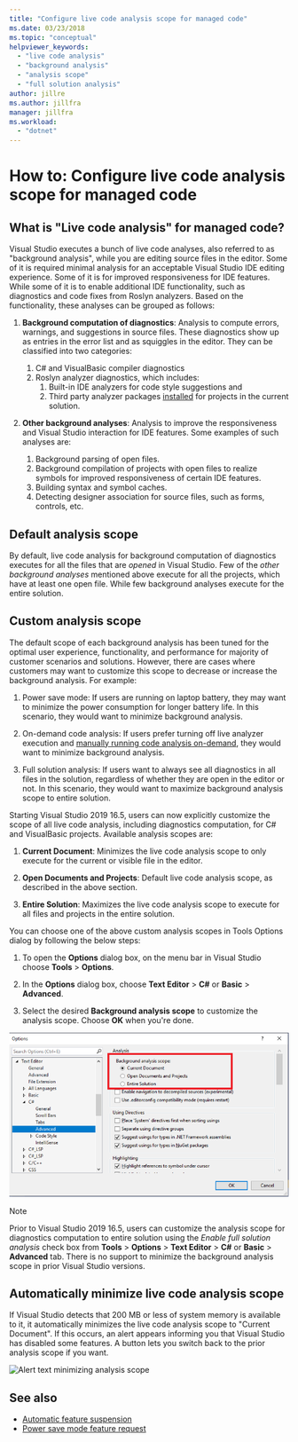 ```yaml
---
title: "Configure live code analysis scope for managed code"
ms.date: 03/23/2018
ms.topic: "conceptual"
helpviewer_keywords:
  - "live code analysis"
  - "background analysis"
  - "analysis scope"
  - "full solution analysis"
author: jillre
ms.author: jillfra
manager: jillfra
ms.workload:
  - "dotnet"
---
```

# How to: Configure live code analysis scope for managed code

## What is "Live code analysis" for managed code?
Visual Studio executes a bunch of live code analyses, also referred to as "background analysis", while you are editing source files in the editor. Some of it is required minimal analysis for an acceptable Visual Studio IDE editing experience. Some of it is for improved responsiveness for IDE features. While some of it is to enable additional IDE functionality, such as diagnostics and code fixes from Roslyn analyzers. Based on the functionality, these analyses can be grouped as follows:

1. **Background computation of diagnostics**: Analysis to compute errors, warnings, and suggestions in source files. These diagnostics show up as entries in the error list and as squiggles in the editor. They can be classified into two categories:
    1. C# and VisualBasic compiler diagnostics
    2. Roslyn analyzer diagnostics, which includes:
	    1. Built-in IDE analyzers for code style suggestions and
        2. Third party analyzer packages [installed](./install-roslyn-analyzers.md) for projects in the current solution.

2. **Other background analyses**: Analysis to improve the responsiveness and Visual Studio interaction for IDE features. Some examples of such analyses are:
    1. Background parsing of open files.
    2. Background compilation of projects with open files to realize symbols for improved responsiveness of certain IDE features.
    3. Building syntax and symbol caches.
    4. Detecting designer association for source files, such as forms, controls, etc.

## Default analysis scope

By default, live code analysis for background computation of diagnostics executes for all the files that are _opened_ in Visual Studio. Few of the _other background analyses_ mentioned above execute for all the projects, which have at least one open file. While few background analyses execute for the entire solution.

## Custom analysis scope

The default scope of each background analysis has been tuned for the optimal user experience, functionality, and performance for majority of customer scenarios and solutions. However, there are cases where customers may want to customize this scope to decrease or increase the background analysis. For example:

1. Power save mode: If users are running on laptop battery, they may want to minimize the power consumption for longer battery life. In this scenario, they would want to minimize background analysis.

2. On-demand code analysis: If users prefer turning off live analyzer execution and [manually running code analysis on-demand](./how-to-run-code-analysis-manually-for-managed-code.md), they would want to minimize background analysis.

3. Full solution analysis: If users want to always see all diagnostics in all files in the solution, regardless of whether they are open in the editor or not. In this scenario, they would want to maximize background analysis scope to entire solution.

Starting Visual Studio 2019 16.5, users can now explicitly customize the scope of all live code analysis, including diagnostics computation, for C# and VisualBasic projects. Available analysis scopes are:

1. **Current Document**: Minimizes the live code analysis scope to only execute for the current or visible file in the editor.

2. **Open Documents and Projects**: Default live code analysis scope, as described in the above section.

3. **Entire Solution**: Maximizes the live code analysis scope to execute for all files and projects in the entire solution.

You can choose one of the above custom analysis scopes in Tools Options dialog by following the below steps:

1. To open the **Options** dialog box, on the menu bar in Visual Studio choose **Tools** > **Options**.

2. In the **Options** dialog box, choose **Text Editor** > **C#** or **Basic** > **Advanced**.

3. Select the desired **Background analysis scope** to customize the analysis scope. Choose **OK** when you're done.

![Analysis scope.](./media/background-analysis-scope.png)

> [!NOTE]
> Prior to Visual Studio 2019 16.5, users can customize the analysis scope for diagnostics computation to entire solution using the *Enable full solution analysis* check box from **Tools** > **Options** > **Text Editor** > **C#** or **Basic** > **Advanced** tab. There is no support to minimize the background analysis scope in prior Visual Studio versions.

## Automatically minimize live code analysis scope

If Visual Studio detects that 200 MB or less of system memory is available to it, it automatically minimizes the live code analysis scope to "Current Document". If this occurs, an alert appears informing you that Visual Studio has disabled some features. A button lets you switch back to the prior analysis scope if you want.

![Alert text minimizing analysis scope](./media/fsa_alert.png)

## See also

- [Automatic feature suspension](./automatic-feature-suspension.md)
- [Power save mode feature request](https://github.com/dotnet/roslyn/issues/38429)
